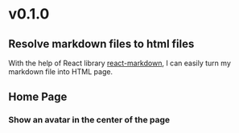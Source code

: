 # v0.1.0

## Resolve markdown files to html files

With the help of React library [react-markdown](https://github.com/remarkjs/react-markdown), I can easily turn my markdown file into HTML page.

## Home Page

### Show an avatar in the center of the page
